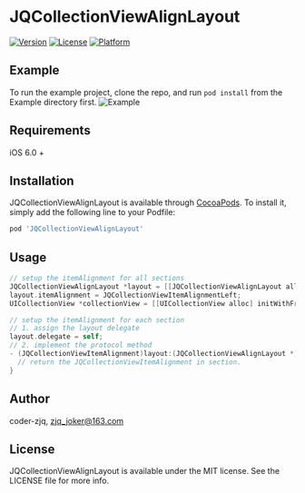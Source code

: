 # JQCollectionViewAlignLayout


[![Version](https://img.shields.io/cocoapods/v/JQCollectionViewAlignLayout.svg?style=flat)](http://cocoapods.org/pods/JQCollectionViewAlignLayout)
[![License](https://img.shields.io/cocoapods/l/JQCollectionViewAlignLayout.svg?style=flat)](http://cocoapods.org/pods/JQCollectionViewAlignLayout)
[![Platform](https://img.shields.io/cocoapods/p/JQCollectionViewAlignLayout.svg?style=flat)](http://cocoapods.org/pods/JQCollectionViewAlignLayout)


## Example

To run the example project, clone the repo, and run `pod install` from the Example directory first.
![Example](https://github.com/Coder-ZJQ/JQCollectionViewAlignLayout/blob/master/images/demo.gif?raw=true)
## Requirements
iOS 6.0 +
## Installation

JQCollectionViewAlignLayout is available through [CocoaPods](http://cocoapods.org). To install
it, simply add the following line to your Podfile:

```ruby
pod 'JQCollectionViewAlignLayout'
```

## Usage

``` objective-c
// setup the itemAlignment for all sections
JQCollectionViewAlignLayout *layout = [[JQCollectionViewAlignLayout alloc] init];
layout.itemAlignment = JQCollectionViewItemAlignmentLeft;
UICollectionView *collectionView = [[UICollectionView alloc] initWithFrame:self.view.bounds collectionViewLayout:layout];
```

``` objective-c
// setup the itemAlignment for each section
// 1. assign the layout delegate
layout.delegate = self;
// 2. implement the protocol method
- (JQCollectionViewItemAlignment)layout:(JQCollectionViewAlignLayout *)layout itemAlignmentInSection:(NSInteger)section {
  // return the JQCollectionViewItemAlignment in section.
}
```



## Author

coder-zjq, zjq_joker@163.com

## License

JQCollectionViewAlignLayout is available under the MIT license. See the LICENSE file for more info.
